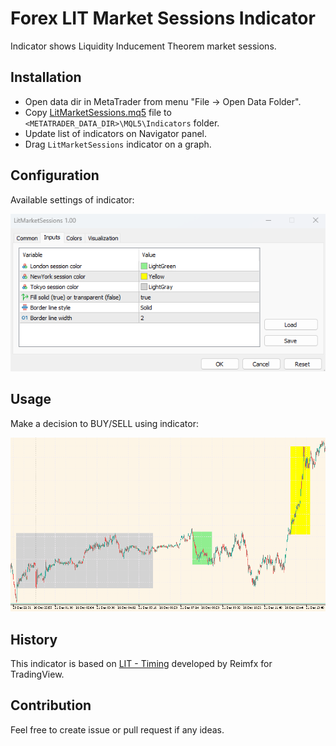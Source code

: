 # Forex LIT Market Sessions Indicator
Indicator shows Liquidity Inducement Theorem market sessions.

## Installation
- Open data dir in MetaTrader from menu "File -> Open Data Folder".
- Copy [LitMarketSessions.mq5](MQL5/Indicators/LitMarketSessions.mq5) file to `<METATRADER_DATA_DIR>\MQL5\Indicators` folder.
- Update list of indicators on Navigator panel.
- Drag `LitMarketSessions` indicator on a graph.

## Configuration
Available settings of indicator:

![docs](docs/LitMarketSessions_config.png)

## Usage
Make a decision to BUY/SELL using indicator:

![docs](docs/LitMarketSessions_view.png)

## History
This indicator is based on [LIT - Timing](https://www.tradingview.com/script/vukoCtAk/) developed by Reimfx for TradingView.

## Contribution
Feel free to create issue or pull request if any ideas.
